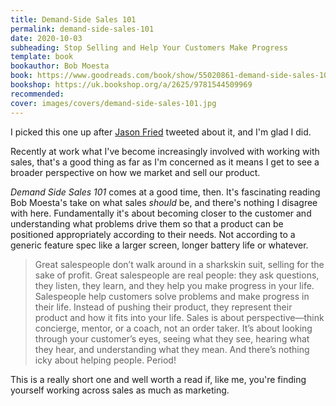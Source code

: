 ```yaml
---
title: Demand-Side Sales 101
permalink: demand-side-sales-101
date: 2020-10-03
subheading: Stop Selling and Help Your Customers Make Progress
template: book
bookauthor: Bob Moesta
book: https://www.goodreads.com/book/show/55020861-demand-side-sales-101
bookshop: https://uk.bookshop.org/a/2625/9781544509969
recommended: 
cover: images/covers/demand-side-sales-101.jpg
---
```


I picked this one up after [Jason Fried](https://twitter.com/jasonfried/status/1308470995875848192) tweeted about it, and I'm glad I did.

Recently at work what I've become increasingly involved with working with sales, that's a good thing as far as I'm concerned as it means I get to see a broader perspective on how we market and sell our product.

*Demand Side Sales 101* comes at a good time, then. It's fascinating reading Bob Moesta's take on what sales *should* be, and there's nothing I disagree with here. Fundamentally it's about becoming closer to the customer and understanding what problems drive them so that a product can be positioned appropriately according to their needs. Not according to a generic feature spec like a larger screen, longer battery life or whatever.

> Great salespeople don’t walk around in a sharkskin suit, selling for the sake of profit. Great salespeople are real people: they ask questions, they listen, they learn, and they help you make progress in your life. Salespeople help customers solve problems and make progress in their life. Instead of pushing their product, they represent their product and how it fits into your life. Sales is about perspective—think concierge, mentor, or a coach, not an order taker. It’s about looking through your customer’s eyes, seeing what they see, hearing what they hear, and understanding what they mean. And there’s nothing icky about helping people. Period!

This is a really short one and well worth a read if, like me, you're finding yourself working across sales as much as marketing.